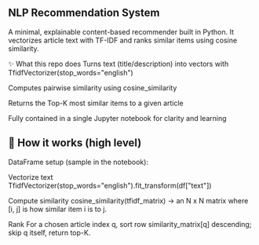 ## NLP Recommendation System 
A minimal, explainable content-based recommender built in Python. It vectorizes article text with TF-IDF and ranks similar items using cosine similarity.


✨ What this repo does
Turns text (title/description) into vectors with TfidfVectorizer(stop_words="english")

Computes pairwise similarity using cosine_similarity

Returns the Top-K most similar items to a given article

Fully contained in a single Jupyter notebook for clarity and learning

## 🧠 How it works (high level)
DataFrame setup (sample in the notebook):

Vectorize text
TfidfVectorizer(stop_words="english").fit_transform(df["text"])

Compute similarity
cosine_similarity(tfidf_matrix) → an N x N matrix where [i, j] is how similar item i is to j.

Rank
For a chosen article index q, sort row similarity_matrix[q] descending; skip q itself, return top-K.

